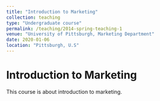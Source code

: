 ```yaml
---
title: "Introduction to Marketing"
collection: teaching
type: "Undergraduate course"
permalink: /teaching/2014-spring-teaching-1
venue: "University of Pittsburgh, Marketing Department"
date: 2020-01-06
location: "Pittsburgh, U.S"
---
```


Introduction to Marketing
======
This course is about introduction to marketing.
